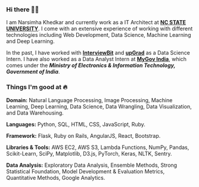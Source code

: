 <!--
### Hi there 👋
-->

<!--
**narsimha-khedkar/narsimha-khedkar** is a ✨ _special_ ✨ repository because its `README.md` (this file) appears on your GitHub profile.

Here are some ideas to get you started:

- 🔭 I’m currently working on ...
- 🌱 I’m currently learning ...
- 👯 I’m looking to collaborate on ...
- 🤔 I’m looking for help with ...
- 💬 Ask me about ...
- 📫 How to reach me: ...
- 😄 Pronouns: ...
- ⚡ Fun fact: ...
-->

### Hi there 👋🏻 
I am Narsimha Khedkar and currently work as a IT Architect at [**NC STATE UNIVERSITY**](https://www.ncsu.com/). I come with an extensive experience of working with different technologies including Web Development, Data Science, Machine Learning and Deep Learning.

In the past, I have worked with [**InterviewBit**](https://www.interviewbit.com/) and [**upGrad**](https://www.upgrad.com/) as a Data Science Intern. I have also worked as a Data Analyst Intern at [**MyGov India**](https://www.mygov.in/), which comes under the _**Ministry of Electronics & Information Technology, Government of India**_.

### Things I'm good at :fire:

**Domain:** Natural Language Processing, Image Processing, Machine Learning, Deep Learning, Data Science, Data Wrangling, Data Visualization, and Data Warehousing.

**Languages:**  Python, SQL, HTML, CSS, JavaScript, Ruby.

**Framework:** Flask, Ruby on Rails, AngularJS, React, Bootstrap.

**Libraries & Tools:** AWS EC2, AWS S3, Lambda Functions, NumPy, Pandas, Scikit-Learn, SciPy, Matplotlib, D3.js, PyTorch, Keras, NLTK, Sentry.

**Data Analysis:** Exploratory Data Analysis, Ensemble Methods, Strong Statistical Foundation, Model Development & Evaluation Metrics, Quantitative Methods, Google Analytics.

<!--

- ### How to reach me 📱
- Known on internet as [**rowhitswami**](https://www.google.com/search?q=rowhitswami) 

- [<img target="_blank" src="https://img.icons8.com/cotton/64/000000/whatsapp--v4.png"/>](https://wa.me/918059459498) [<img target="_blank" - - -src="https://img.icons8.com/doodle/64/000000/skype--v1.png"/>](https://join.skype.com/invite/RmKFWFXrEoN1) [<img target="_blank" src="https://img.icons8.com/doodle/64/000000/linkedin-circled.png"/>](https://www.linkedin.com/in/rowhitswami/) [<img target="_blank" src="https://img.icons8.com/dusk/64/000000/domain.png"/>](https://www.rohitswami.com/) [<img src="https://img.icons8.com/dusk/64/000000/medium-new.png"/>](https://medium.com/@rowhitswami)
-->
